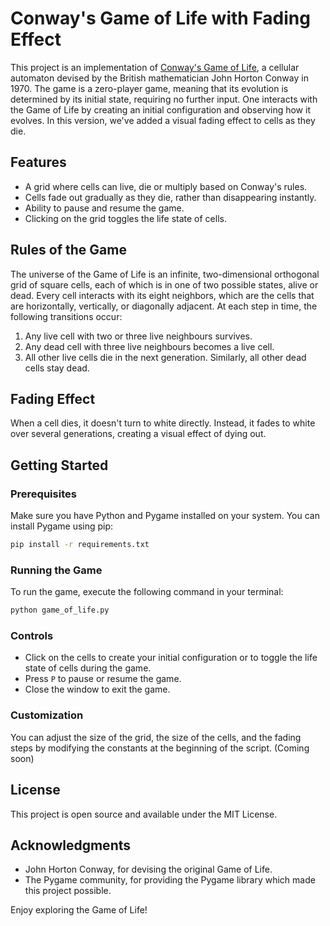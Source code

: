 # Conway's Game of Life with Fading Effect

This project is an implementation of [Conway's Game of Life](https://en.wikipedia.org/wiki/Conway%27s_Game_of_Life), a cellular automaton devised by the British mathematician John Horton Conway in 1970. The game is a zero-player game, meaning that its evolution is determined by its initial state, requiring no further input. One interacts with the Game of Life by creating an initial configuration and observing how it evolves. In this version, we've added a visual fading effect to cells as they die.

## Features

- A grid where cells can live, die or multiply based on Conway's rules.
- Cells fade out gradually as they die, rather than disappearing instantly.
- Ability to pause and resume the game.
- Clicking on the grid toggles the life state of cells.

## Rules of the Game

The universe of the Game of Life is an infinite, two-dimensional orthogonal grid of square cells, each of which is in one of two possible states, alive or dead. Every cell interacts with its eight neighbors, which are the cells that are horizontally, vertically, or diagonally adjacent. At each step in time, the following transitions occur:

1. Any live cell with two or three live neighbours survives.
2. Any dead cell with three live neighbours becomes a live cell.
3. All other live cells die in the next generation. Similarly, all other dead cells stay dead.

## Fading Effect

When a cell dies, it doesn't turn to white directly. Instead, it fades to white over several generations, creating a visual effect of dying out.

## Getting Started

### Prerequisites

Make sure you have Python and Pygame installed on your system. You can install Pygame using pip:

```bash
pip install -r requirements.txt
```


### Running the Game

To run the game, execute the following command in your terminal:

```bash
python game_of_life.py
```

### Controls

- Click on the cells to create your initial configuration or to toggle the life state of cells during the game.
- Press `P` to pause or resume the game.
- Close the window to exit the game.

### Customization

You can adjust the size of the grid, the size of the cells, and the fading steps by modifying the constants at the beginning of the script. (Coming soon)

## License

This project is open source and available under the MIT License.

## Acknowledgments

- John Horton Conway, for devising the original Game of Life.
- The Pygame community, for providing the Pygame library which made this project possible.

Enjoy exploring the Game of Life!